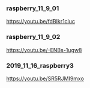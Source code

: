### raspberry_11_9_01
https://youtu.be/fdBIkr1cluc

### raspberry_11_9_02
https://youtu.be/-ENBs-1ugw8

### 2019_11_16_raspberry3
https://youtu.be/SR5RJMI9mxo
